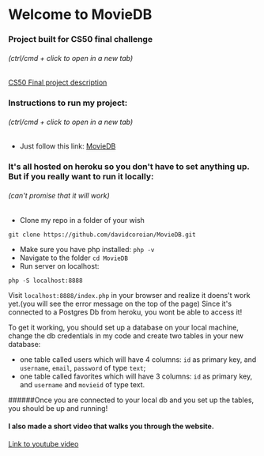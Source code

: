 # Welcome to MovieDB

### Project built for CS50 final challenge
###### (ctrl/cmd + click to open in a new tab)
[CS50 Final project description](https://docs.cs50.net/2018/x/project/project.html)

### Instructions to run my project:
###### (ctrl/cmd + click to open in a new tab)
* Just follow this link: [MovieDB](https://safe-forest-75535.herokuapp.com/index.php)

### It's all hosted on heroku so you don't have to set anything up. But if you really want to run it locally:
###### (can't promise that it will work)
* Clone my repo in a folder of your wish
```
git clone https://github.com/davidcoroian/MovieDB.git
```
* Make sure you have php installed: `php -v`
* Navigate to the folder `cd MovieDB` 
* Run server on localhost: 
```
php -S localhost:8888
```

Visit `localhost:8888/index.php` in your browser and realize it doens't work yet.(you will see the error message on the top of the page) Since it's connected to a Postgres Db from heroku, you wont be able to access it!

To get it working, you should set up a database on your local machine, change the db credentials in my code and create two tables in your new database:

* one table called users which will have 4 columns: `id` as primary key, and `username`, `email`, `password` of type `text`;
* one table called favorites which will have 3 columns: `id` as primary key, and `username` and `movieid` of type text.

######Once you are connected to your local db and you set up the tables, you should be up and running!


#### I also made a short video that walks you through the website.
[Link to youtube video](https://www.youtube.com/watch?v=a6w_m5bdSqQ&t)

